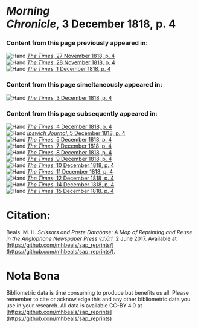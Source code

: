 # *Morning Chronicle*, 3 December 1818, p. 4  
  
### Content from this page previously appeared in:  
![Hand](http://scissorsandpaste.net/wp-content/uploads/2017/06/smallhandpointer.png) [*The Times*, 27 November 1818, p. 4](https://mhbeals.github.io/sap_html/The-Times/The-Times-27-November-1818-p-4)  
![Hand](http://scissorsandpaste.net/wp-content/uploads/2017/06/smallhandpointer.png) [*The Times*, 28 November 1818, p. 4](https://mhbeals.github.io/sap_html/The-Times/The-Times-28-November-1818-p-4)  
![Hand](http://scissorsandpaste.net/wp-content/uploads/2017/06/smallhandpointer.png) [*The Times*, 1 December 1818, p. 4](https://mhbeals.github.io/sap_html/The-Times/The-Times-1-December-1818-p-4)  
  
### Content from this page simeltaneously appeared in:  
![Hand](http://scissorsandpaste.net/wp-content/uploads/2017/06/smallhandpointer.png) [*The Times*, 3 December 1818, p. 4](https://mhbeals.github.io/sap_html/The-Times/The-Times-3-December-1818-p-4)  
  
### Content from this page subsequently appeared in:  
![Hand](http://scissorsandpaste.net/wp-content/uploads/2017/06/smallhandpointer.png) [*The Times*, 4 December 1818, p. 4](https://mhbeals.github.io/sap_html/The-Times/The-Times-4-December-1818-p-4)  
![Hand](http://scissorsandpaste.net/wp-content/uploads/2017/06/smallhandpointer.png) [*Ipswich Journal*, 5 December 1818, p. 4](https://mhbeals.github.io/sap_html/Ipswich-Journal/Ipswich-Journal-5-December-1818-p-4)  
![Hand](http://scissorsandpaste.net/wp-content/uploads/2017/06/smallhandpointer.png) [*The Times*, 5 December 1818, p. 4](https://mhbeals.github.io/sap_html/The-Times/The-Times-5-December-1818-p-4)  
![Hand](http://scissorsandpaste.net/wp-content/uploads/2017/06/smallhandpointer.png) [*The Times*, 7 December 1818, p. 4](https://mhbeals.github.io/sap_html/The-Times/The-Times-7-December-1818-p-4)  
![Hand](http://scissorsandpaste.net/wp-content/uploads/2017/06/smallhandpointer.png) [*The Times*, 8 December 1818, p. 4](https://mhbeals.github.io/sap_html/The-Times/The-Times-8-December-1818-p-4)  
![Hand](http://scissorsandpaste.net/wp-content/uploads/2017/06/smallhandpointer.png) [*The Times*, 9 December 1818, p. 4](https://mhbeals.github.io/sap_html/The-Times/The-Times-9-December-1818-p-4)  
![Hand](http://scissorsandpaste.net/wp-content/uploads/2017/06/smallhandpointer.png) [*The Times*, 10 December 1818, p. 4](https://mhbeals.github.io/sap_html/The-Times/The-Times-10-December-1818-p-4)  
![Hand](http://scissorsandpaste.net/wp-content/uploads/2017/06/smallhandpointer.png) [*The Times*, 11 December 1818, p. 4](https://mhbeals.github.io/sap_html/The-Times/The-Times-11-December-1818-p-4)  
![Hand](http://scissorsandpaste.net/wp-content/uploads/2017/06/smallhandpointer.png) [*The Times*, 12 December 1818, p. 4](https://mhbeals.github.io/sap_html/The-Times/The-Times-12-December-1818-p-4)  
![Hand](http://scissorsandpaste.net/wp-content/uploads/2017/06/smallhandpointer.png) [*The Times*, 14 December 1818, p. 4](https://mhbeals.github.io/sap_html/The-Times/The-Times-14-December-1818-p-4)  
![Hand](http://scissorsandpaste.net/wp-content/uploads/2017/06/smallhandpointer.png) [*The Times*, 15 December 1818, p. 4](https://mhbeals.github.io/sap_html/The-Times/The-Times-15-December-1818-p-4)  


# Citation: 

Beals. M. H. *Scissors and Paste Database: A Map of Reprinting and Reuse in the Anglophone Newspaper Press v.1.0.1.* 2 June 2017. Available at [https://github.com/mhbeals/sap_reprints/](https://github.com/mhbeals/sap_reprints/). 

# Nota Bona

Bibliometric data is time consuming to produce but benefits us all. Please remember to cite or acknowledge this and any other bibliometric data you use in your research. All data is available CC-BY 4.0 at [https://github.com/mhbeals/sap_reprints](https://github.com/mhbeals/sap_reprints)